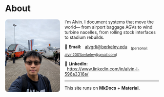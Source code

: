 # About

<img src="../JPG_VID/innotrans.jpg" alt="Alvin Li" width="180" align="left" style="margin-right:15px; border-radius:10px;" />


I'm Alvin. I document systems that move the world—
from airport baggage AGVs to wind turbine nacelles,
from rolling stock interfaces to stadium rebuilds.

📧 **Email:** 
&nbsp;&nbsp;[alvgrli@berkeley.edu](mailto:alvgrli@berkeley.edu)
&nbsp;&nbsp;<sub>(personal: [alvin2001berkeley@gmail.com](mailto:alvin2001berkeley@gmail.com))</sub>
  
🔗 **LinkedIn:** 
&nbsp;&nbsp;<https://www.linkedin.com/in/alvin-l-596a3316a/>

---

This site runs on **MkDocs** + **Material**.
